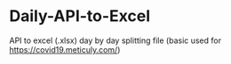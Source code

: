 # Daily-API-to-Excel
API to excel (.xlsx) day by day splitting file (basic used for https://covid19.meticuly.com/)
